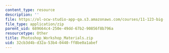 ```yaml
---
content_type: resource
description: ''
file: https://ol-ocw-studio-app-qa.s3.amazonaws.com/courses/11-123-big-plans-and-mega-urban-landscapes-spring-2014/32cb3d4bd32a53b40440ff8be0a1abef_Photoshop_Workshop_Materials.zip
file_type: application/zip
parent_uid: 689664c4-250e-49dd-67b2-90856f8b796a
resourcetype: Other
title: Photoshop_Workshop_Materials.zip
uid: 32cb3d4b-d32a-53b4-0440-ff8be0a1abef
---
```

